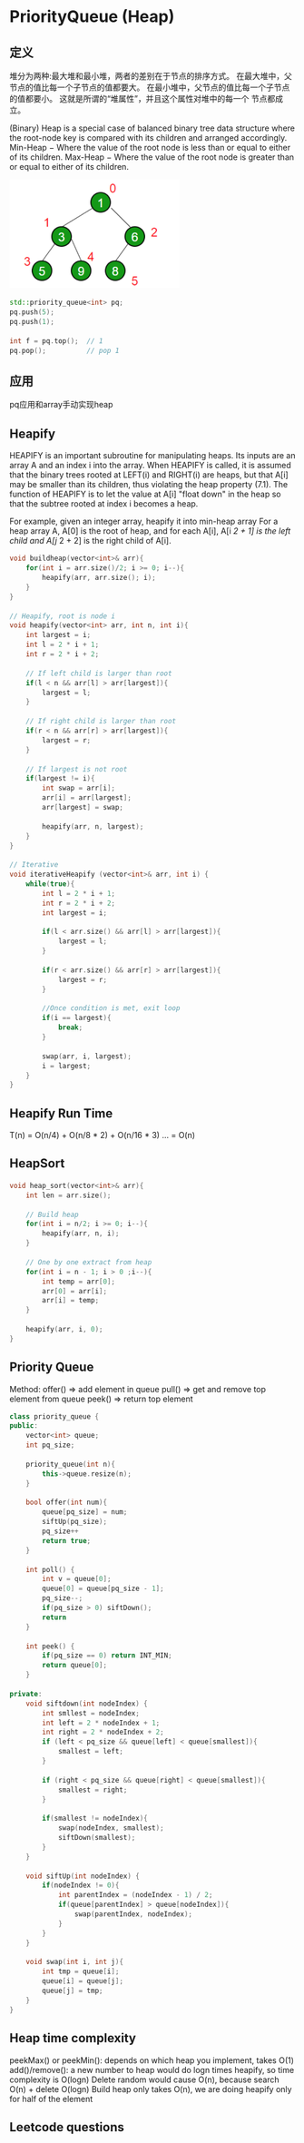 # PriorityQueue (Heap)
## 定义
堆分为两种:最大堆和最小堆，两者的差别在于节点的排序方式。
在最大堆中，父节点的值比每一个子节点的值都要大。 在最小堆中，父节点的值比每一个子节点的值都要小。 这就是所谓的“堆属性”，并且这个属性对堆中的每一个 节点都成立。

(Binary) Heap is a special case of balanced binary tree data structure where the root-node key is compared with its children and arranged accordingly.
Min-Heap − Where the value of the root node is less than or equal to either of its children.
Max-Heap − Where the value of the root node is greater than or equal to either of its children.


<img src="../assets/heap.png" width="300" />

```c++
std::priority_queue<int> pq;
pq.push(5);
pq.push(1);

int f = pq.top();  // 1
pq.pop();          // pop 1
```

## 应用
pq应用和array手动实现heap

## Heapify
HEAPIFY is an important subroutine for manipulating heaps. Its inputs are an array A and an index i into the array. When HEAPIFY is called, it is assumed that the binary trees rooted at LEFT(i) and RIGHT(i) are heaps, but that A[i] may be smaller than its children, thus violating the heap property (7.1). The function of HEAPIFY is to let the value at A[i] "float down" in the heap so that the subtree rooted at index i becomes a heap.

For example, given an integer array, heapify it into min-heap array
For a heap array A, A[0] is the root of heap, and for each A[i], A[i *2 + 1] is the left child and A[j* 2 + 2] is the right child of A[i].

``` c++
void buildheap(vector<int>& arr){
    for(int i = arr.size()/2; i >= 0; i--){
        heapify(arr, arr.size(); i);
    }
}

// Heapify, root is node i
void heapify(vector<int> arr, int n, int i){
    int largest = i;
    int l = 2 * i + 1;
    int r = 2 * i + 2;

    // If left child is larger than root
    if(l < n && arr[l] > arr[largest]){
        largest = l;
    }

    // If right child is larger than root
    if(r < n && arr[r] > arr[largest]){
        largest = r;
    }

    // If largest is not root
    if(largest != i){
        int swap = arr[i];
        arr[i] = arr[largest];
        arr[largest] = swap;

        heapify(arr, n, largest);
    }
}

// Iterative 
void iterativeHeapify (vector<int>& arr, int i) {
    while(true){
        int l = 2 * i + 1;
        int r = 2 * i + 2;
        int largest = i;

        if(l < arr.size() && arr[l] > arr[largest]){
            largest = l;
        }

        if(r < arr.size() && arr[r] > arr[largest]){
            largest = r;
        }

        //Once condition is met, exit loop
        if(i == largest){
            break;
        }

        swap(arr, i, largest);
        i = largest;
    }
}
```

## Heapify Run Time
T(n) =  O(n/4) + O(n/8 * 2) + O(n/16 * 3) ...
     =  O(n)

## HeapSort
```c++
void heap_sort(vector<int>& arr){
    int len = arr.size();

    // Build heap
    for(int i = n/2; i >= 0; i--){
        heapify(arr, n, i);
    }

    // One by one extract from heap
    for(int i = n - 1; i > 0 ;i--){
        int temp = arr[0];
        arr[0] = arr[i];
        arr[i] = temp;
    }

    heapify(arr, i, 0);
}
```

## Priority Queue
Method:
offer() => add element in queue
pull()  => get and remove top element from queue
peek()  => return top element

```c++
class priority_queue {
public:
    vector<int> queue;
    int pq_size;

    priority_queue(int n){
        this->queue.resize(n);
    }

    bool offer(int num){
        queue[pq_size] = num;
        siftUp(pq_size);
        pq_size++
        return true;
    }

    int poll() {
        int v = queue[0];
        queue[0] = queue[pq_size - 1];
        pq_size--;
        if(pq_size > 0) siftDown();
        return 
    }

    int peek() {
        if(pq_size == 0) return INT_MIN;
        return queue[0];
    }

private:
    void siftdown(int nodeIndex) {
        int smllest = nodeIndex;
        int left = 2 * nodeIndex + 1;
        int right = 2 * nodeIndex + 2;
        if (left < pq_size && queue[left] < queue[smallest]){
            smallest = left;
        }

        if (right < pq_size && queue[right] < queue[smallest]){
            smallest = right;
        }

        if(smallest != nodeIndex){
            swap(nodeIndex, smallest);
            siftDown(smallest);
        }
    }

    void siftUp(int nodeIndex) {
        if(nodeIndex != 0){
            int parentIndex = (nodeIndex - 1) / 2;
            if(queue[parentIndex] > queue[nodeIndex]){
                swap(parentIndex, nodeIndex);
            }
        }
    }

    void swap(int i, int j){
        int tmp = queue[i];
        queue[i] = queue[j];
        queue[j] = tmp;
    }
}
```

## Heap time complexity
peekMax() or peekMin(): depends on which heap you implement, takes O(1)
add()/remove(): a new number to heap would do logn times heapify, so time complexity is O(logn)
Delete random would cause O(n), because search O(n) + delete O(logn)
Build heap only takes O(n), we are doing heapify only for half of the element

## Leetcode questions